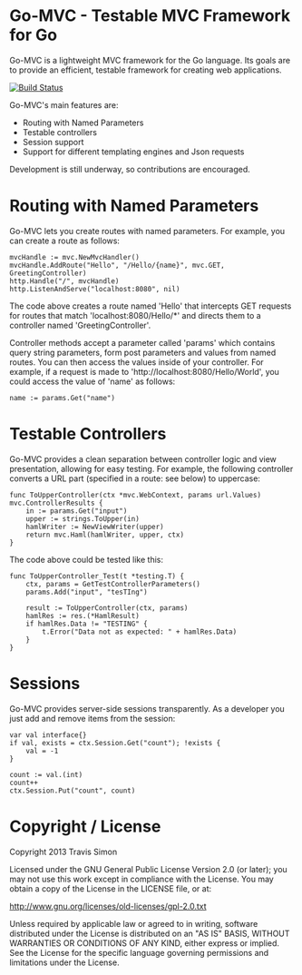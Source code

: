 Go-MVC - Testable MVC Framework for Go
======================================

Go-MVC is a lightweight MVC framework for the Go language. Its goals are
to provide an efficient, testable framework for creating web applications.

[![Build Status](https://travis-ci.org/travissimon/go-mvc.png)](https://travis-ci.org/travissimon/go-mvc)

Go-MVC's main features are:
* Routing with Named Parameters
* Testable controllers
* Session support
* Support for different templating engines and Json requests

Development is still underway, so contributions are encouraged.

Routing with Named Parameters
=============================

Go-MVC lets you create routes with named parameters. For example, you
can create a route as follows:

	mvcHandle := mvc.NewMvcHandler()
	mvcHandle.AddRoute("Hello", "/Hello/{name}", mvc.GET, GreetingController)
	http.Handle("/", mvcHandle)
	http.ListenAndServe("localhost:8080", nil)

The code above creates a route named 'Hello' that intercepts GET requests for
routes that match 'localhost:8080/Hello/*' and directs them to a controller
named 'GreetingController'.

Controller methods accept a parameter called 'params' which contains query string
parameters, form post parameters and values from named routes. You can then
access the values inside of your controller. For example, if a request is made to
'http://localhost:8080/Hello/World', you could access the value of 'name' as follows:

	name := params.Get("name")

Testable Controllers
====================

Go-MVC provides a clean separation between controller logic and view
presentation, allowing for easy testing. For example, the following
controller converts a URL part (specified in a route: see below) to uppercase:

    func ToUpperController(ctx *mvc.WebContext, params url.Values) mvc.ControllerResults {
	    in := params.Get("input")
		upper := strings.ToUpper(in)
		hamlWriter := NewViewWriter(upper)
		return mvc.Haml(hamlWriter, upper, ctx)
    }

The code above could be tested like this:

    func ToUpperController_Test(t *testing.T) {
	    ctx, params = GetTestControllerParameters()
		params.Add("input", "tesTIng")

		result := ToUpperController(ctx, params)
		hamlRes := res.(*HamlResult)
		if hamlRes.Data != "TESTING" {
		    t.Error("Data not as expected: " + hamlRes.Data)
		}
    }

Sessions
========

Go-MVC provides server-side sessions transparently. As a developer you 
just add and remove items from the session:

	var val interface{}
	if val, exists = ctx.Session.Get("count"); !exists {
		val = -1
	}

	count := val.(int)
	count++
	ctx.Session.Put("count", count)

Copyright / License
===================
Copyright 2013 Travis Simon

Licensed under the GNU General Public License Version 2.0 (or later); you may not use this work except in compliance with the License. You may obtain a copy of the License in the LICENSE file, or at:

http://www.gnu.org/licenses/old-licenses/gpl-2.0.txt

Unless required by applicable law or agreed to in writing, software distributed under the License is distributed on an "AS IS" BASIS, WITHOUT WARRANTIES OR CONDITIONS OF ANY KIND, either express or implied. See the License for the specific language governing permissions and limitations under the License.